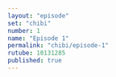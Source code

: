```yaml
---
layout: "episode"
set: "chibi"
number: 1
name: "Episode 1"
permalink: "chibi/episode-1"
rutube: 10131285
published: true
---
```

